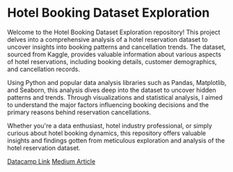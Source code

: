 # Hotel Booking Dataset Exploration
Welcome to the Hotel Booking Dataset Exploration repository! This project delves into a comprehensive analysis of a hotel reservation dataset to uncover insights into booking patterns and cancellation trends. The dataset, sourced from Kaggle, provides valuable information about various aspects of hotel reservations, including booking details, customer demographics, and cancellation records.

Using Python and popular data analysis libraries such as Pandas, Matplotlib, and Seaborn, this analysis dives deep into the dataset to uncover hidden patterns and trends. Through visualizations and statistical analysis, I aimed to understand the major factors influencing booking decisions and the primary reasons behind reservation cancellations.

Whether you're a data enthusiast, hotel industry professional, or simply curious about hotel booking dynamics, this repository offers valuable insights and findings gotten from meticulous exploration and analysis of the hotel reservation dataset.

[Datacamp Link](https://app.datacamp.com/workspace/w/eba162d8-28f1-4a26-8191-13032e081bfa/edit)
[Medium Article](https://medium.com/@marischukwuma/leveraging-data-analytics-to-enhance-hotel-operations-a-case-study-eaeb0c13e71a)

